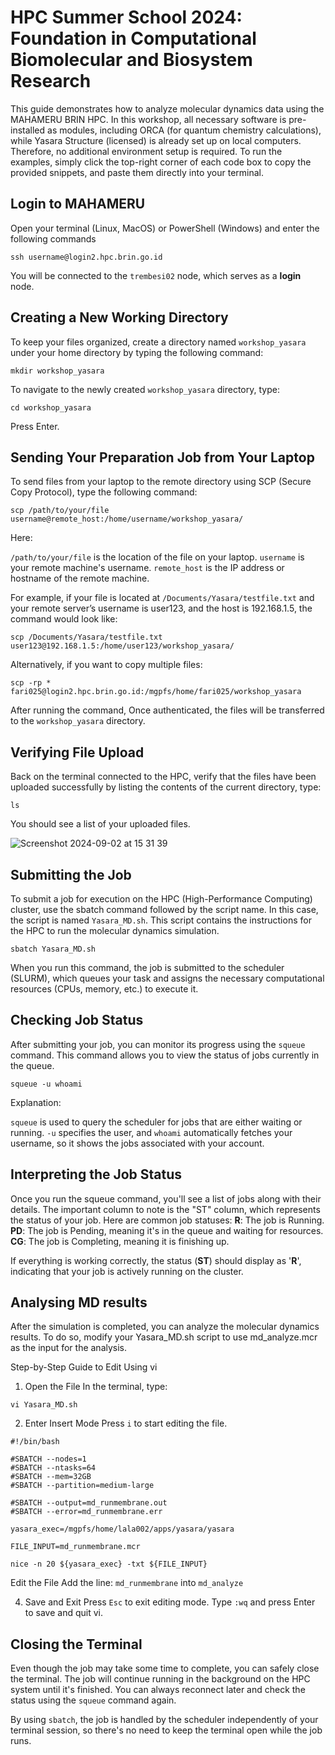 # HPC Summer School 2024: Foundation in Computational Biomolecular and Biosystem Research

This guide demonstrates how to analyze molecular dynamics data using the MAHAMERU BRIN HPC. In this workshop, all necessary software is pre-installed as modules, including ORCA (for quantum chemistry calculations), while Yasara Structure (licensed) is already set up on local computers. Therefore, no additional environment setup is required. To run the examples, simply click the top-right corner of each code box to copy the provided snippets, and paste them directly into your terminal.

## Login to MAHAMERU
Open your terminal (Linux, MacOS) or PowerShell (Windows) and enter the following commands
```
ssh username@login2.hpc.brin.go.id
```
You will be connected to the `trembesi02` node, which serves as a **login** node.

## Creating a New Working Directory
To keep your files organized, create a directory named `workshop_yasara` under your home directory by typing the following command:
```
mkdir workshop_yasara
```
To navigate to the newly created `workshop_yasara` directory, type:
```
cd workshop_yasara
```
Press Enter.

## Sending Your Preparation Job from Your Laptop
To send files from your laptop to the remote directory using SCP (Secure Copy Protocol), type the following command:
```
scp /path/to/your/file username@remote_host:/home/username/workshop_yasara/
```
Here:

`/path/to/your/file` is the location of the file on your laptop.
`username` is your remote machine's username.
`remote_host` is the IP address or hostname of the remote machine.

For example, if your file is located at `/Documents/Yasara/testfile.txt` and your remote server’s username is user123, and the host is 192.168.1.5, the command would look like:
```
scp /Documents/Yasara/testfile.txt user123@192.168.1.5:/home/user123/workshop_yasara/
```
Alternatively, if you want to copy multiple files:
```
scp -rp * fari025@login2.hpc.brin.go.id:/mgpfs/home/fari025/workshop_yasara
```
After running the command, Once authenticated, the files will be transferred to the `workshop_yasara` directory.

## Verifying File Upload
Back on the terminal connected to the HPC, verify that the files have been uploaded successfully by listing the contents of the current directory, type:
```
ls
```
You should see a list of your uploaded files.

![Screenshot 2024-09-02 at 15 31 39](https://github.com/user-attachments/assets/50cb41e1-76b5-4785-b45d-3ff9fc9ce614)

## Submitting the Job
To submit a job for execution on the HPC (High-Performance Computing) cluster, use the sbatch command followed by the script name. In this case, the script is named `Yasara_MD.sh`. This script contains the instructions for the HPC to run the molecular dynamics simulation.
```
sbatch Yasara_MD.sh
```
When you run this command, the job is submitted to the scheduler (SLURM), which queues your task and assigns the necessary computational resources (CPUs, memory, etc.) to execute it.

## Checking Job Status
After submitting your job, you can monitor its progress using the `squeue` command. This command allows you to view the status of jobs currently in the queue.
```
squeue -u whoami
```
Explanation:

`squeue` is used to query the scheduler for jobs that are either waiting or running.
`-u` specifies the user, and `whoami` automatically fetches your username, so it shows the jobs associated with your account.

## Interpreting the Job Status
Once you run the squeue command, you'll see a list of jobs along with their details. The important column to note is the "ST" column, which represents the status of your job. Here are common job statuses:
**R**: The job is Running.
**PD**: The job is Pending, meaning it's in the queue and waiting for resources.
**CG**: The job is Completing, meaning it is finishing up.

If everything is working correctly, the status (**ST**) should display as '**R**', indicating that your job is actively running on the cluster.

## Analysing MD results
After the simulation is completed, you can analyze the molecular dynamics results. To do so, modify your Yasara_MD.sh script to use md_analyze.mcr as the input for the analysis.

Step-by-Step Guide to Edit Using vi
1. Open the File In the terminal, type:
```
vi Yasara_MD.sh
```
2. Enter Insert Mode Press `i` to start editing the file.
```
#!/bin/bash
  
#SBATCH --nodes=1
#SBATCH --ntasks=64
#SBATCH --mem=32GB
#SBATCH --partition=medium-large

#SBATCH --output=md_runmembrane.out
#SBATCH --error=md_runmembrane.err

yasara_exec=/mgpfs/home/lala002/apps/yasara/yasara

FILE_INPUT=md_runmembrane.mcr

nice -n 20 ${yasara_exec} -txt ${FILE_INPUT}

```

Edit the File Add the line:
`md_runmembrane`
into
`md_analyze`

4. Save and Exit
Press `Esc` to exit editing mode.
Type `:wq` and press Enter to save and quit vi.

## Closing the Terminal
Even though the job may take some time to complete, you can safely close the terminal. The job will continue running in the background on the HPC system until it's finished. You can always reconnect later and check the status using the `squeue` command again.

By using `sbatch`, the job is handled by the scheduler independently of your terminal session, so there's no need to keep the terminal open while the job runs.


